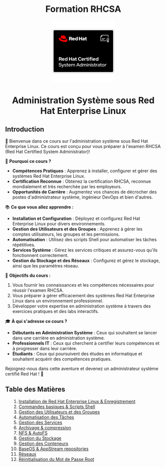 

<h1 align="center">Formation RHCSA</h1>
<p align="center">
  <img src="images/image.png" alt="Red Hat Logo" style="width: 200px;"/>
</p>
<h1 align="center">Administration Système sous Red Hat Enterprise Linux</h1>

## Introduction
👋 Bienvenue dans ce cours sur l'administration système sous Red Hat Enterprise Linux. 
Ce cours est conçu pour vous préparer à l'examen RHCSA (Red Hat Certified System Administrator)!

🔧 **Pourquoi ce cours ?**
- **Compétences Pratiques** : Apprenez à installer, configurer et gérer des systèmes Red Hat Enterprise Linux.
- **Certification Reconnue** : Obtenez la certification RHCSA, reconnue mondialement et très recherchée par les employeurs.
- **Opportunités de Carrière** : Augmentez vos chances de décrocher des postes d'administrateur système, ingénieur DevOps et bien d'autres.

📚 **Ce que vous allez apprendre :**
- **Installation et Configuration** : Déployez et configurez Red Hat Enterprise Linux pour divers environnements.
- **Gestion des Utilisateurs et des Groupes** : Apprenez à gérer les comptes utilisateurs, les groupes et les permissions.
- **Automatisation** : Utilisez des scripts Shell pour automatiser les tâches répétitives.
- **Services Système** : Gérez les services critiques et assurez-vous qu'ils fonctionnent correctement.
- **Gestion du Stockage et des Réseaux** : Configurez et gérez le stockage, ainsi que les paramètres réseau.

🎯 **Objectifs du cours :**
1. Vous fournir les connaissances et les compétences nécessaires pour réussir l'examen RHCSA.
2. Vous préparer à gérer efficacement des systèmes Red Hat Enterprise Linux dans un environnement professionnel.
3. Développer votre expertise en administration système à travers des exercices pratiques et des labs interactifs.

🎓 **À qui s'adresse ce cours ?**
- **Débutants en Administration Système** : Ceux qui souhaitent se lancer dans une carrière en administration système.
- **Professionnels IT** : Ceux qui cherchent à certifier leurs compétences et à progresser dans leur carrière.
- **Étudiants** : Ceux qui poursuivent des études en informatique et souhaitent acquérir des compétences pratiques.

Rejoignez-nous dans cette aventure et devenez un administrateur système certifié Red Hat ! 🚀

## Table des Matières
<ol id="table-des-matieres" style="list-style-type: decimal; margin-left: 20px;">
  <li><a href="01-installation-et-enregistrement.md">Installation de Red Hat Enterprise Linux & Enregistrement</a></li>
  <li><a href="02-commandes-basiques-et-scripts-shell.md">Commandes basiques & Scripts Shell</a></li>
  <li><a href="03-gestion-utilisateurs-groupes.md">Gestion des Utilisateurs et des Groupes</a></li>
  <li><a href="04-automatisation-taches.md">Automatisation des Tâches</a></li>
  <li><a href="05-gestion-services.md">Gestion des Services</a></li>
  <li><a href="06-archivage-compression.md">Archivage & compression</a></li>
  <li><a href="07-nfs-autofs.md">NFS & AutoFS</a></li>
  <li><a href="08-gestion-stockage.md">Gestion du Stockage</a></li>
  <li><a href="09-gestion-conteneurs.md">Gestion des Conteneurs</a></li>
  <li><a href="10-baseos-appstream-repositories.md">BaseOS & AppStream repositories</a></li>
  <li><a href="11-reseaux.md">Réseaux</a></li>
  <li><a href="12-reinitialisation-mot-de-passe-root.md">Réinitialisation du Mot de Passe Root</a></li>
</ol>
